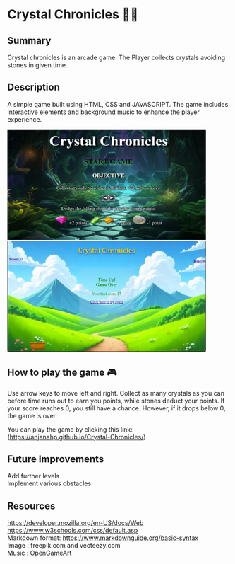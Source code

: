 # Crystal Chronicles   💎🔶

## Summary
Crystal chronicles is an arcade game. The Player collects crystals avoiding stones in given time.

## Description
A simple game built using HTML, CSS and JAVASCRIPT. The game includes interactive elements and background music to enhance the player experience.  

<img src="./images/firstPage.png" width="450" height="250"><img src="./images/endpage.png" width="450" height="250">

## How to play the game 🎮
Use arrow keys to move left and right. Collect as many crystals as you can before time runs out to earn you points, while stones deduct your points. If your score reaches 0, you still have a chance. However, if it drops below 0, the game is over.

You can play the game by clicking this link:
(https://anjanahp.github.io/Crystal-Chronicles/)

## Future Improvements 
Add further levels    
Implement various obstacles

## Resources

https://developer.mozilla.org/en-US/docs/Web   
https://www.w3schools.com/css/default.asp   
Markdown format: https://www.markdownguide.org/basic-syntax   
Image : freepik.com and vecteezy.com   
Music : OpenGameArt
